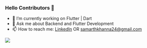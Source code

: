 ### Hello Contributors 👋


- 🔭 I’m currently working on Flutter | Dart
- 💬 Ask me about Backend and Flutter Development
- 📫 How to reach me: [LinkedIn](https://www.linkedin.com/in/samarthkhanna28/) OR samarthkhanna24@gmail.com

<img src="https://github-readme-stats.vercel.app/api?username=SamiK28&&show_icons=true&title_color=ffffff&icon_color=bb2acf&text_color=daf7dc&bg_color=151515">
